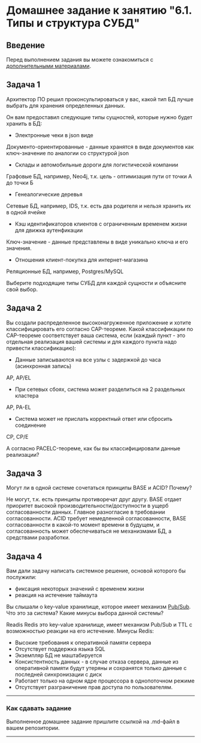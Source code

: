 # Домашнее задание к занятию "6.1. Типы и структура СУБД"

## Введение

Перед выполнением задания вы можете ознакомиться с 
[дополнительными материалами](https://github.com/netology-code/virt-homeworks/tree/master/additional/README.md).

## Задача 1

Архитектор ПО решил проконсультироваться у вас, какой тип БД 
лучше выбрать для хранения определенных данных.

Он вам предоставил следующие типы сущностей, которые нужно будет хранить в БД:

- Электронные чеки в json виде

Документо-ориентированные - данные хранятся в виде документов как ключ-значение по аналогии со структурой json

- Склады и автомобильные дороги для логистической компании

Графовые БД, например, Neo4j, т.к. цель - оптимизация пути от точки А до точки Б

- Генеалогические деревья

Сетевые БД, например, IDS, т.к. есть два родителя и нельзя хранить их в одной ячейке

- Кэш идентификаторов клиентов с ограниченным временем жизни для движка аутенфикации

Ключ-значение - данные представлены в виде уникально ключа и его значения.

- Отношения клиент-покупка для интернет-магазина

Реляционные БД, например, Postgres/MySQL

Выберите подходящие типы СУБД для каждой сущности и объясните свой выбор.

## Задача 2

Вы создали распределенное высоконагруженное приложение и хотите классифицировать его согласно 
CAP-теореме. Какой классификации по CAP-теореме соответствует ваша система, если 
(каждый пункт - это отдельная реализация вашей системы и для каждого пункта надо привести классификацию):

- Данные записываются на все узлы с задержкой до часа (асинхронная запись)

AP, AP/EL

- При сетевых сбоях, система может разделиться на 2 раздельных кластера

AP, PA-EL

- Система может не прислать корректный ответ или сбросить соединение

CP, CP/E

А согласно PACELC-теореме, как бы вы классифицировали данные реализации?

## Задача 3

Могут ли в одной системе сочетаться принципы BASE и ACID? Почему?

Не могут, т.к. есть принципы противоречат друг другу. BASE отдает приоритет высокой производительности/доступности
в ущерб согласованности данных.
Главное разногласие в требовании согласованности.
ACID требует немедленной согласованности, BASE согласованности в какой-то момент времени в будущем, и согласованность
может обеспечиваться не механизмами БД, а средствами разработки.

## Задача 4

Вам дали задачу написать системное решение, основой которого бы послужили:

- фиксация некоторых значений с временем жизни
- реакция на истечение таймаута

Вы слышали о key-value хранилище, которое имеет механизм [Pub/Sub](https://habr.com/ru/post/278237/). 
Что это за система? Какие минусы выбора данной системы?

Readis
Redis это key-value хранилище, имеет механизм
Pub/Sub и TTL с возможностью реакции на его истечение.
Минусы Redis:
- Высокие требования к оперативной памяти сервера 
- Отсутствует поддержка языка SQL  
- Экземпляр БД не маштабируется
- Консистентность данных - в случае отказа сервера, данные из оперативной памяти будут утеряны и сохранятся только данные 
с последней синхронизации с диск
- Работает только на одном ядре процессора в однопоточном режиме
- Отсутствует разграничение прав доступа по пользователям.

---

### Как cдавать задание

Выполненное домашнее задание пришлите ссылкой на .md-файл в вашем репозитории.

---
